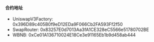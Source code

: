 #### 合约地址

- UniswapV3Factory: 0x396D89c405B0f9eD12EDa9F066Cb2FA593Ff2f50
- SwapRouter: 0x83257E0d7013Aa3fA1CE328eC5566e51780702BE
- WBNB: 0xCe01A136710024E18Ce3e91165Eb1b9d458ab444